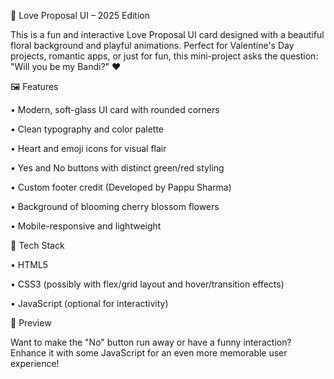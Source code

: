💖 Love Proposal UI – 2025 Edition

This is a fun and interactive Love Proposal UI card designed with a beautiful floral background and playful animations. Perfect for Valentine's Day projects, romantic apps, or just for fun, this mini-project asks the question:
"Will you be my Bandi?" ❤️

🖼️ Features

•  Modern, soft-glass UI card with rounded corners

•  Clean typography and color palette

•  Heart and emoji icons for visual flair

•  Yes and No buttons with distinct green/red styling

•  Custom footer credit (Developed by Pappu Sharma)

•  Background of blooming cherry blossom flowers

•  Mobile-responsive and lightweight

🔧 Tech Stack

•  HTML5

•  CSS3 (possibly with flex/grid layout and hover/transition effects)

•  JavaScript (optional for interactivity)

📸 Preview

Want to make the "No" button run away or have a funny interaction? Enhance it with some JavaScript for an even more memorable user experience!
